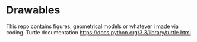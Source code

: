 # Drawables
This repo contains figures, geometrical models or whatever i made via coding. 
Turtle documentation 
https://docs.python.org/3.3/library/turtle.html

